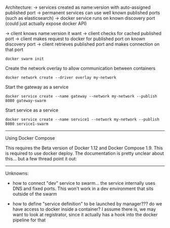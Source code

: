 Architecture:
  -> services created as name:version with auto-assigned published port
  -> permanent services can use well known published ports (such as elasticsearch)
  -> docker service runs on known discovery port (could just actually expose docker API)

  -> client knows name:version it want
  -> client checks for cached published port
  -> client makes request to docker for published port on known discovery port
  -> client retrieves published port and makes connection on that port


```
docker swarm init
```


Create the network overlay to allow communication between containers
```
docker network create --driver overlay my-network
```


Start the gateway as a service
```
docker service create --name gateway --network my-network --publish 8080 gateway-swarm
```


Start service as a service
```
docker service create --name service1 --network my-network --publish 8080 service1-swarm
```

-------------

Using Docker Compose

This requires the Beta version of Docker 1.12 and Docker Compose 1.9.  This is required to use docker deploy.  The documentation is pretty unclear about this... but a few thread point it out:




-------------


Unknowns:

- how to connect "dev" service to swarm... the service internally uses DNS and fixed ports. This won't work in a dev environment that sits outside of the swarm

- how to define "service definition" to be launched by manager???  do we have access to docker inside a container?  I assume there is, we may want to look at registrator, since it actually has a hook into the docker pipeline for that
